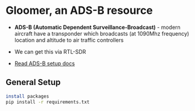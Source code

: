# Gloomer, an ADS-B resource

* <strong>ADS-B (Automatic Dependent Surveillance-Broadcast)</strong> - modern aircraft have a transponder which broadcasts (at 1090Mhz frequency) location and altitude to air traffic controllers
* We can get this via RTL-SDR

* [Read ADS-B setup docs](./docs/setup.md)

## General Setup

```bash
install packages
pip install -r requirements.txt
```